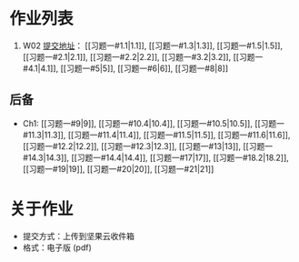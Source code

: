 # 作业列表
1. W02 [提交地址](https://send2me.cn/ZZ9k6SA3/SBuL_R3RB-Flew)： [[习题一#1.1|1.1]], [[习题一#1.3|1.3]], [[习题一#1.5|1.5]], [[习题一#2.1|2.1]], [[习题一#2.2|2.2]], [[习题一#3.2|3.2]], [[习题一#4.1|4.1]], [[习题一#5|5]], [[习题一#6|6]], [[习题一#8|8]]
## 后备
- Ch1:  [[习题一#9|9]], [[习题一#10.4|10.4]], [[习题一#10.5|10.5]], [[习题一#11.3|11.3]], [[习题一#11.4|11.4]], [[习题一#11.5|11.5]], [[习题一#11.6|11.6]], [[习题一#12.2|12.2]], [[习题一#12.3|12.3]], [[习题一#13|13]], [[习题一#14.3|14.3]], [[习题一#14.4|14.4]], [[习题一#17|17]], [[习题一#18.2|18.2]], [[习题一#19|19]], [[习题一#20|20]], [[习题一#21|21]]

# 关于作业
- 提交方式：上传到坚果云收件箱
- 格式：电子版 (pdf)